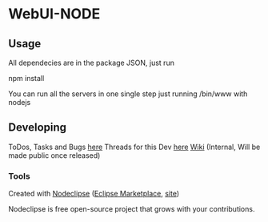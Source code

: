 

# WebUI-NODE



## Usage

All dependecies are in the package JSON, just run

npm install

You can run all the servers in one single step just running /bin/www with nodejs

## Developing

ToDos, Tasks and Bugs [here](https://github.com/volumio/WebUI-NODE#boards)
Threads for this Dev [here](http://volumio.org/forum/discussion-t2098-10.html)
[Wiki](http://volumio.org/forum/discussion-t2098-10.html) (Internal, Will be made public once released)




### Tools

Created with [Nodeclipse](https://github.com/Nodeclipse/nodeclipse-1)
 ([Eclipse Marketplace](http://marketplace.eclipse.org/content/nodeclipse), [site](http://www.nodeclipse.org))   

Nodeclipse is free open-source project that grows with your contributions.
